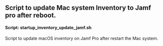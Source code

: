 ## Script to update Mac system Inventory to Jamf pro after reboot.

#### Script: startup_inventory_update_jamf.sh
Script to update macOS inventory on Jamf Pro after restart the Mac system.